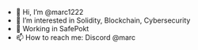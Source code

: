- 👋 Hi, I’m @marc1222
- 👀 I’m interested in Solidity, Blockchain, Cybersecurity
- 💞️ Working in SafePokt
- 📫 How to reach me: Discord @marc
<!---
marc1222/marc1222 is a ✨ special ✨ repository because its `README.md` (this file) appears on your GitHub profile.
You can click the Preview link to take a look at your changes.
--->
